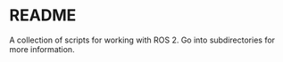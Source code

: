 # README

A collection of scripts for working with ROS 2. Go into subdirectories for more
information.
